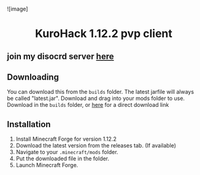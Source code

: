 ![image]
# <h1 align="center">KuroHack 1.12.2 pvp client

## join my disocrd server [here](https://discord.gg/PYUhdeTfe6)

## Downloading
You can download this from the `builds` folder. The latest jarfile will always be called "latest.jar". Download and drag into your mods folder to use.
Download in the `builds` folder, or [here](https://github.com/KuroHere/kurohack/releases/tag/0.2) for a direct download link

## Installation

 1. Install Minecraft Forge for version 1.12.2
 2. Download the latest version from the releases tab. (If available)
 3. Navigate to your `.minecraft/mods` folder.
 4. Put the downloaded file in the folder.
 5. Launch Minecraft Forge.

